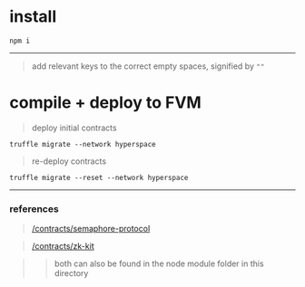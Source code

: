 # install

```
npm i
```
------

> add relevant keys to the correct empty spaces, signified by `""`

# compile + deploy to FVM

> deploy initial contracts

```
truffle migrate --network hyperspace
```

> re-deploy contracts

```
truffle migrate --reset --network hyperspace
```

-----

### references

> [/contracts/semaphore-protocol](https://github.com/semaphore-protocol/semaphore/blob/a38dd20276a0458a038164480ef21bd4129a7132/packages/contracts/contracts/verifiers/Verifier20.sol)

> [/contracts/zk-kit](https://github.com/privacy-scaling-explorations/zk-kit/tree/27284d16bc3e718368d1f5a5d0e9ea4ed26077ef/packages/incremental-merkle-tree.sol/contracts)

> > both can also be found in the node module folder in this directory